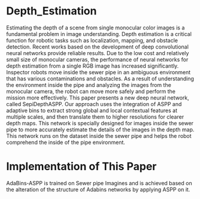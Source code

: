 # Depth_Estimation
Estimating the depth of a scene from single
monocular color images is a fundamental problem in image
understanding. Depth estimation is a critical function for
robotic tasks such as localization, mapping, and obstacle
detection. Recent works based on the development of deep
convolutional neural networks provide reliable results. Due to
the low cost and relatively small size of monocular cameras, the
performance of neural networks for depth estimation from
a single RGB image has increased significantly. Inspector robots
move inside the sewer pipe in an ambiguous environment that
has various contaminations and obstacles. As a result of
understanding the environment inside the pipe and analyzing
the images from the monocular camera, the robot can move
more safely and perform the mission more effectively. This
paper presents a new deep neural network, called SepiDepthASPP. Our approach uses the integration of ASPP and adaptive
bins to extract strong global and local contextual features at
multiple scales, and then translate them to higher resolutions for
clearer depth maps. This network is specially designed for
images inside the sewer pipe to more accurately estimate the
details of the images in the depth map. This network runs on the
dataset inside the sewer pipe and helps the robot comprehend
the inside of the pipe environment. 

# Implementation of This Paper 
AdaBins-ASPP is trained on Sewer pipe Imagines and is achieved based on the alteration of the structure of Adabins networks by applying ASPP on it.
